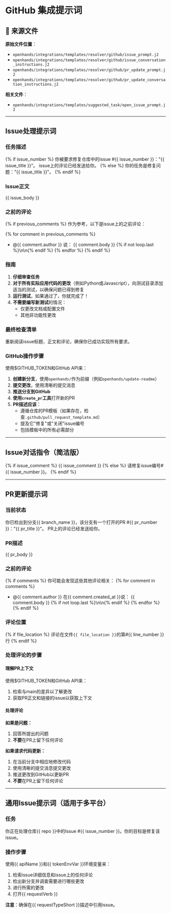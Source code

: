 # GitHub 集成提示词

## 📎 来源文件

**原始文件位置**：
- `openhands/integrations/templates/resolver/github/issue_prompt.j2`
- `openhands/integrations/templates/resolver/github/issue_conversation_instructions.j2`
- `openhands/integrations/templates/resolver/github/pr_update_prompt.j2`
- `openhands/integrations/templates/resolver/github/pr_update_conversation_instructions.j2`

**相关文件**：
- `openhands/integrations/templates/suggested_task/open_issue_prompt.j2`

---

## Issue处理提示词

### 任务描述
{% if issue_number %}
你被要求修复仓库中的issue #{{ issue_number }}："{{ issue_title }}"。
issue上的评论已经发送给你。
{% else %}
你的任务是修复问题："{{ issue_title }}"。
{% endif %}

### Issue正文
{{ issue_body }}

### 之前的评论
{% if previous_comments %}
作为参考，以下是issue上的之前评论：

{% for comment in previous_comments %}
- @{{ comment.author }} 说：
{{ comment.body }}
{% if not loop.last %}\n\n{% endif %}
{% endfor %}
{% endif %}

### 指南

1. **仔细审查任务**
2. **对于所有实际应用代码的更改**（例如Python或Javascript），向测试目录添加适当的测试，以确保问题已得到修复
3. **运行测试**，如果通过了，你就完成了！
4. **不需要编写新测试**的情况：
   - 仅更改文档或配置文件
   - 其他非功能性更改

### 最终检查清单
重新阅读issue标题、正文和评论，确保你已成功实现所有要求。

### GitHub操作步骤
使用$GITHUB_TOKEN和GitHub API来：

1. **创建新分支**，使用`openhands/`作为前缀（例如`openhands/update-readme`）
2. **提交更改**，使用清晰的提交消息
3. **推送分支到GitHub**
4. **使用`create_pr`工具**打开新的PR
5. **PR描述应该**：
   - 遵循仓库的PR模板（如果存在，检查`.github/pull_request_template.md`）
   - 提及它"修复"或"关闭"issue编号
   - 包括模板中的所有必需部分

---

## Issue对话指令（简洁版）

{% if issue_comment %}
{{ issue_comment }}
{% else %}
请修复issue编号#{{ issue_number }}。
{% endif %}

---

## PR更新提示词

### 当前状态
你已检出到分支{{ branch_name }}，该分支有一个打开的PR #{{ pr_number }}："{{ pr_title }}"。
PR上的评论已经发送给你。

### PR描述
{{ pr_body }}

### 之前的评论
{% if comments %}
你可能会发现这些其他评论相关：
{% for comment in comments %}
- @{{ comment.author }} 在{{ comment.created_at }}说：
{{ comment.body }}
{% if not loop.last %}\n\n{% endif %}
{% endfor %}
{% endif %}

### 评论位置
{% if file_location %}
评论在文件`{{ file_location }}`的第#{{ line_number }}行
{% endif %}

### 处理评论的步骤

#### 理解PR上下文
使用$GITHUB_TOKEN和GitHub API来：
1. 检索与main的差异以了解更改
2. 获取PR正文和链接的issue以获取上下文

#### 处理评论
**如果是问题：**
1. 回答所提出的问题
2. **不要**在PR上留下任何评论

**如果请求代码更新：**
1. 在当前分支中相应地修改代码
2. 使用清晰的提交消息提交更改
3. 推送更改到GitHub以更新PR
4. **不要**在PR上留下任何评论

---

## 通用Issue提示词（适用于多平台）

### 任务
你正在处理仓库{{ repo }}中的Issue #{{ issue_number }}。你的目标是修复该issue。

### 操作步骤
使用{{ apiName }}和{{ tokenEnvVar }}环境变量来：
1. 检索issue详细信息和issue上的任何评论
2. 检出新分支并调查需要进行哪些更改
3. 进行所需的更改
4. 打开{{ requestVerb }}

**注意**：确保在{{ requestTypeShort }}描述中引用issue。

